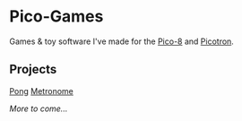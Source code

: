 # Pico-Games
Games &amp; toy software I've made for the [Pico-8](https://www.lexaloffle.com/pico-8.php) and [Picotron](https://www.lexaloffle.com/picotron.php). 

## Projects
[Pong](https://github.com/jasonknoll/Pico-Games/tree/main/pong)
[Metronome](https://github.com/jasonknoll/Pico-Games/tree/main/metronome)

*More to come...*
